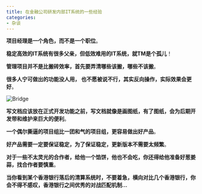 ```yaml
---
title: 在金融公司研发内部IT系统的一些经验
categories:
- 杂谈
---
```




**项目经理是一个角色，而不是一个职位**。



**稳定高效的IT系统有很多父亲，但低效难用的IT系统，就TM是个孤儿**！



**管理项目并不是比搬砖效率，首先要弄清哪些该搬，哪些不该搬**。



**很多人宁可做出的功能没人用， 也不愿被说不行，其实反向操作，实际效果会更好**。



![Bridge](https://cdn.fangyuanxiaozhan.com/assets/1628429582304HfZ3GeAA.jpeg)



**写文档应该放在正式开发功能之前，写文档就像是画图纸，有了图纸，会为后期开发带和维护来巨大的便利**。



**一个偶尔撕逼的项目组比一团和气的项目组，更容易做出好产品**。



**好产品需要一定要保证稳定，为了保证稳定，更新版本不需要太频繁**。



**对于一些不太灵光的合作者，给他一个馅饼，他也不会吃，你还得给他准备好葱姜蒜，找合作者要慎重**。



**当你看到某个香港银行落后的清算系统时，不要着急，横向对比几个香港银行，你会不得不感叹，香港银行之间优秀的对战匹配机制...**







